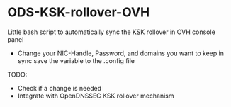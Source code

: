 ODS-KSK-rollover-OVH
====================

Little bash script to automatically sync the KSK rollover in OVH console panel

* Change your NIC-Handle, Password, and domains you want to keep in sync
  save the variable to the .config file

TODO:

 * Check if a change is needed
 * Integrate with OpenDNSSEC KSK rollover mechanism



